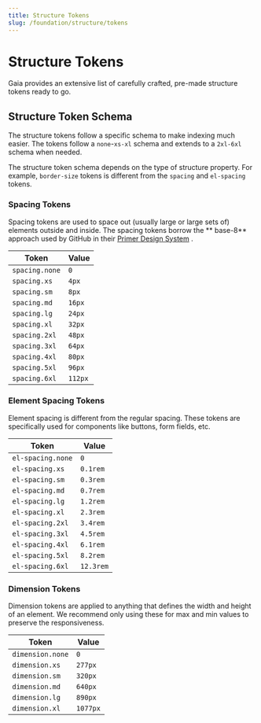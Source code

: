 ```yaml
---
title: Structure Tokens
slug: /foundation/structure/tokens
---
```

# Structure Tokens
Gaia provides an extensive list of carefully crafted, pre-made structure tokens ready to go.

## Structure Token Schema
The structure tokens follow a specific schema to make indexing much easier. The tokens follow a `none`-`xs-xl` schema and extends to a `2xl-6xl` schema when needed.

The structure token schema depends on the type of structure property. For example, `border-size` tokens is different from the `spacing` and `el-spacing` tokens.

### Spacing Tokens
Spacing tokens are used to space out (usually large or large sets of) elements outside and inside. The spacing tokens borrow the **
base-8** approach used by GitHub in their [Primer Design System](https://primer.style/css/support/spacing#spacing-scale)
.

| Token          | Value   |
|----------------|---------|
| `spacing.none` | `0`     |
| `spacing.xs`   | `4px`   |
| `spacing.sm`   | `8px`   |
| `spacing.md`   | `16px`  |
| `spacing.lg`   | `24px`  |
| `spacing.xl`   | `32px`  |
| `spacing.2xl`  | `48px`  |
| `spacing.3xl`  | `64px`  |
| `spacing.4xl`  | `80px`  |
| `spacing.5xl`  | `96px`  |
| `spacing.6xl`  | `112px` |

### Element Spacing Tokens
Element spacing is different from the regular spacing. These tokens are specifically used for components like buttons,
form fields, etc.

| Token             | Value     |
|-------------------|-----------|
| `el-spacing.none` | `0`       |
| `el-spacing.xs`   | `0.1rem`  |
| `el-spacing.sm`   | `0.3rem`  |
| `el-spacing.md`   | `0.7rem`  |
| `el-spacing.lg`   | `1.2rem`  |
| `el-spacing.xl`   | `2.3rem`  |
| `el-spacing.2xl`  | `3.4rem`  |
| `el-spacing.3xl`  | `4.5rem`  |
| `el-spacing.4xl`  | `6.1rem`  |
| `el-spacing.5xl`  | `8.2rem`  |
| `el-spacing.6xl`  | `12.3rem` |

### Dimension Tokens
Dimension tokens are applied to anything that defines the width and height of an element. We recommend only using these
for max and min values to preserve the responsiveness.

| Token            | Value    |
|------------------|----------|
| `dimension.none` | `0`      |
| `dimension.xs`   | `277px`  |
| `dimension.sm`   | `320px`  |
| `dimension.md`   | `640px`  |
| `dimension.lg`   | `890px`  |
| `dimension.xl`   | `1077px` |